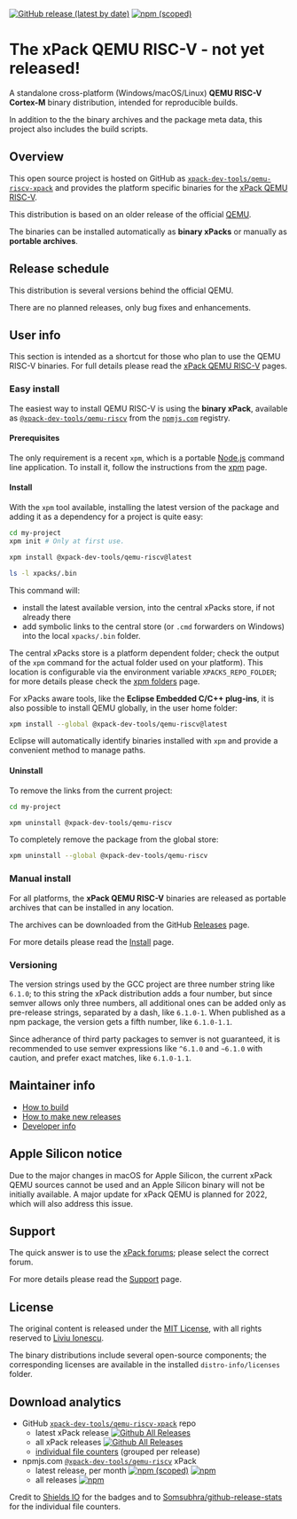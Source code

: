 
[![GitHub release (latest by date)](https://img.shields.io/github/v/release/xpack-dev-tools/qemu-riscv-xpack)](https://github.com/xpack-dev-tools/qemu-riscv-xpack/releases)
[![npm (scoped)](https://img.shields.io/npm/v/@xpack-dev-tools/qemu-riscv.svg)](https://www.npmjs.com/package/@xpack-dev-tools/qemu-riscv)

# The xPack QEMU RISC-V - not yet released!

A standalone cross-platform (Windows/macOS/Linux) **QEMU RISC-V Cortex-M**
binary distribution, intended for reproducible builds.

In addition to the the binary archives and the package meta data,
this project also includes the build scripts.

## Overview

This open source project is hosted on GitHub as
[`xpack-dev-tools/qemu-riscv-xpack`](https://github.com/xpack-dev-tools/qemu-riscv-xpack)
and provides the platform specific binaries for the
[xPack QEMU RISC-V](https://xpack.github.io/qemu-riscv/).

This distribution is based on an older release of the official
[QEMU](https://www.qemu.org).

The binaries can be installed automatically as **binary xPacks** or manually as
**portable archives**.

## Release schedule

This distribution is several versions behind the official QEMU.

There are no planned releases, only bug fixes and enhancements.

## User info

This section is intended as a shortcut for those who plan
to use the QEMU RISC-V binaries. For full details please read the
[xPack QEMU RISC-V](https://xpack.github.io/qemu-riscv/) pages.

### Easy install

The easiest way to install QEMU RISC-V is using the **binary xPack**, available as
[`@xpack-dev-tools/qemu-riscv`](https://www.npmjs.com/package/@xpack-dev-tools/qemu-riscv)
from the [`npmjs.com`](https://www.npmjs.com) registry.

#### Prerequisites

The only requirement is a recent
`xpm`, which is a portable
[Node.js](https://nodejs.org) command line application. To install it,
follow the instructions from the
[xpm](https://xpack.github.io/xpm/install/) page.

#### Install

With the `xpm` tool available, installing
the latest version of the package and adding it as
a dependency for a project is quite easy:

```sh
cd my-project
xpm init # Only at first use.

xpm install @xpack-dev-tools/qemu-riscv@latest

ls -l xpacks/.bin
```

This command will:

- install the latest available version,
into the central xPacks store, if not already there
- add symbolic links to the central store
(or `.cmd` forwarders on Windows) into
the local `xpacks/.bin` folder.

The central xPacks store is a platform dependent
folder; check the output of the `xpm` command for the actual
folder used on your platform).
This location is configurable via the environment variable
`XPACKS_REPO_FOLDER`; for more details please check the
[xpm folders](https://xpack.github.io/xpm/folders/) page.

For xPacks aware tools, like the **Eclipse Embedded C/C++ plug-ins**,
it is also possible to install QEMU globally, in the user home folder:

```sh
xpm install --global @xpack-dev-tools/qemu-riscv@latest
```

Eclipse will automatically
identify binaries installed with
`xpm` and provide a convenient method to manage paths.

#### Uninstall

To remove the links from the current project:

```sh
cd my-project

xpm uninstall @xpack-dev-tools/qemu-riscv
```

To completely remove the package from the global store:

```sh
xpm uninstall --global @xpack-dev-tools/qemu-riscv
```

### Manual install

For all platforms, the **xPack QEMU RISC-V**
binaries are released as portable
archives that can be installed in any location.

The archives can be downloaded from the
GitHub [Releases](https://github.com/xpack-dev-tools/qemu-riscv-xpack/releases/)
page.

For more details please read the
[Install](https://xpack.github.io/qemu-riscv/install/) page.

### Versioning

The version strings used by the GCC project are three number string
like `6.1.0`; to this string the xPack distribution adds a four number,
but since semver allows only three numbers, all additional ones can
be added only as pre-release strings, separated by a dash,
like `6.1.0-1`. When published as a npm package, the version gets
a fifth number, like `6.1.0-1.1`.

Since adherance of third party packages to semver is not guaranteed,
it is recommended to use semver expressions like `^6.1.0` and `~6.1.0`
with caution, and prefer exact matches, like `6.1.0-1.1`.

## Maintainer info

- [How to build](https://github.com/xpack-dev-tools/qemu-riscv-xpack/blob/xpack/README-BUILD.md)
- [How to make new releases](https://github.com/xpack-dev-tools/qemu-riscv-xpack/blob/xpack/README-RELEASE.md)
- [Developer info](https://github.com/xpack-dev-tools/qemu-riscv-xpack/blob/xpack/README-DEVELOP.md)

## Apple Silicon notice

Due to the major changes in macOS for Apple Silicon,
the current xPack QEMU sources cannot be used and an Apple Silicon
binary will not be initially available. A major update for xPack QEMU is
planned for 2022, which will also address this issue.

## Support

The quick answer is to use the
[xPack forums](https://www.tapatalk.com/groups/xpack/);
please select the correct forum.

For more details please read the
[Support](https://xpack.github.io/qemu-riscv/support/) page.

## License

The original content is released under the
[MIT License](https://opensource.org/licenses/MIT), with all rights
reserved to [Liviu Ionescu](https://github.com/ilg-ul/).

The binary distributions include several open-source components; the
corresponding licenses are available in the installed
`distro-info/licenses` folder.

## Download analytics

- GitHub [`xpack-dev-tools/qemu-riscv-xpack`](https://github.com/xpack-dev-tools/qemu-riscv-xpack/) repo
  - latest xPack release
[![Github All Releases](https://img.shields.io/github/downloads/xpack-dev-tools/qemu-riscv-xpack/latest/total.svg)](https://github.com/xpack-dev-tools/qemu-riscv-xpack/releases/)
  - all xPack releases [![Github All Releases](https://img.shields.io/github/downloads/xpack-dev-tools/qemu-riscv-xpack/total.svg)](https://github.com/xpack-dev-tools/qemu-riscv-xpack/releases/)
  - [individual file counters](https://somsubhra.github.io/github-release-stats/?username=xpack-dev-tools&repository=qemu-riscv-xpack) (grouped per release)
- npmjs.com [`@xpack-dev-tools/qemu-riscv`](https://www.npmjs.com/package/@xpack-dev-tools/qemu-riscv/) xPack
  - latest release, per month
[![npm (scoped)](https://img.shields.io/npm/v/@xpack-dev-tools/qemu-riscv.svg)](https://www.npmjs.com/package/@xpack-dev-tools/qemu-riscv/)
[![npm](https://img.shields.io/npm/dm/@xpack-dev-tools/qemu-riscv.svg)](https://www.npmjs.com/package/@xpack-dev-tools/qemu-riscv/)
  - all releases [![npm](https://img.shields.io/npm/dt/@xpack-dev-tools/qemu-riscv.svg)](https://www.npmjs.com/package/@xpack-dev-tools/qemu-riscv/)

Credit to [Shields IO](https://shields.io) for the badges and to
[Somsubhra/github-release-stats](https://github.com/Somsubhra/github-release-stats)
for the individual file counters.
